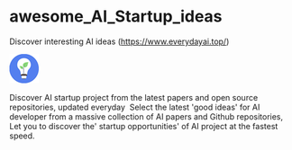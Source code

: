 # awesome_AI_Startup_ideas

Discover interesting AI ideas (https://www.everydayai.top/)

![ai](./logo.png)



Discover AI startup project from the latest papers and open source repositories, updated everyday
﻿
Select the latest 'good ideas' for AI developer from a massive collection of AI papers and Github repositories, 
﻿
Let you to discover the' startup opportunities' of AI project at the fastest speed.
